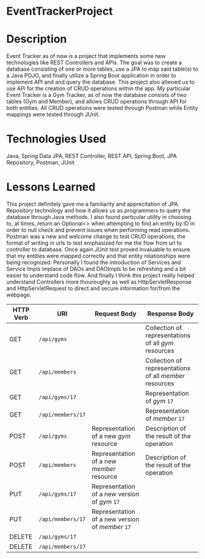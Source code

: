 # EventTrackerProject

# Description
Event Tracker as of now is a project that implements some new technologies like REST Controllers and APIs. The goal was to create a database consisting of one or more tables, use a JPA to map said 
table(s) to a Java POJO, and finally utilize a Spring Boot application in order to implement API and and query the database. This project also allwoed us to use APi for the creation of CRUD operations within the app. My particular Event Tracker is a Gym Tracker, as of now the database consists of two tables (Gym and Member), and allows CRUD operations through API for both entities. All CRUD operations were tested through Postman while Entity mappings were tested through JUnit.

# Technologies Used
Java, Spring Data JPA, REST Controller, REST API, Spring Boot, JPA Repository, Postman, JUnit

# Lessons Learned
This project definitely gave me a familiarity and apprecitation of JPA Repository technology and how it allows us as programmers to query the database through Java methods. I also found particular utility in choosing to, at times, return an Optional<> when attempting to find an entity by ID in order to null check and prevent issues when performing read operations. Postman was a new and welcome change to test CRUD operations, the format of writing in urls to test emphasized for me the flow from url to controller to database. Once again JUnit test proved invaluable to ensure that my entities were mapped correctly and that entity relationships were being recognized. Personally I found the introduction of Services and Service Impls implace of DAOs and DAOImpls to be refreshing and a bit easier to understand code flow. And finally I think this project really helped understand Controllers more thouroughly as well as HttpServletResponse and HttpServletRequest to direct and secure information for/from the webpage.

| HTTP Verb | URI                  | Request Body | Response Body |
|-----------|----------------------|--------------|---------------|
| GET       | `/api/gyms`      	   |   			  | Collection of representations of all _gym_ resources    |collection** endpoint |
| GET		| `/api/members`	   |			  | Collection of representations of all _member_ resources |collection** endpoint |
| GET       | `/api/gyms/17`   	   |              | Representation of _gym_ `17` 							|
| GET       | `/api/members/17`    |              | Representation of _member_ `17` 						|
| POST      | `/api/gyms`      	   | Representation of a new _gym_ resource 		   | Description of the result of the operation | **
| POST      | `/api/members`       | Representation of a new _member_ resource 		   | Description of the result of the operation | **
| PUT       | `/api/gyms/17`   	   | Representation of a new version of _gym_ `17` 	   |
| PUT       | `/api/members/17`    | Representation of a new version of _member_ `17`  |
| DELETE    | `/api/gyms/17`   	   |             | |
| DELETE    | `/api/members/17`    |             | |